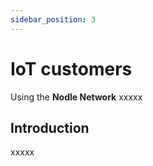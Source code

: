 ```yaml
---
sidebar_position: 3
---
```


# IoT customers

Using the **Nodle Network** xxxxx

## Introduction

xxxxx
